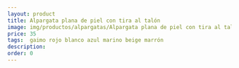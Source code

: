 ```yaml
---
layout: product
title: Alpargata plana de piel con tira al talón
image: img/productos/alpargatas/Alpargata plana de piel con tira al talón=35= gaimo rojo blanco azul marino beige marrón.webp
price: 35
tags:  gaimo rojo blanco azul marino beige marrón
description: 
order: 0
---
```

